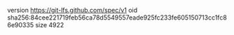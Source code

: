 version https://git-lfs.github.com/spec/v1
oid sha256:84cee221719feb56ca78d5549557eade925fc233fe605150713cc1fc86e90335
size 4922
